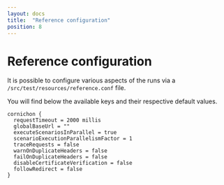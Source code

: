 ```yaml
---
layout: docs
title:  "Reference configuration"
position: 8
---
```


# Reference configuration

It is possible to configure various aspects of the runs via a `/src/test/resources/reference.conf` file.

You will find below the available keys and their respective default values.

```
cornichon {
  requestTimeout = 2000 millis
  globalBaseUrl = ""
  executeScenariosInParallel = true
  scenarioExecutionParallelismFactor = 1
  traceRequests = false 
  warnOnDuplicateHeaders = false
  failOnDuplicateHeaders = false
  disableCertificateVerification = false
  followRedirect = false
}
``` 
